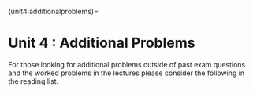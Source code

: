 (unit4:additionalproblems)=
# Unit 4 : Additional Problems

For those looking for additional problems outside of past exam questions and the worked problems in the lectures please consider the following in the reading list.

